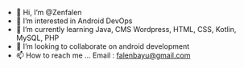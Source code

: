- 👋 Hi, I’m @Zenfalen
- 👀 I’m interested in Android DevOps
- 🌱 I’m currently learning Java, CMS Wordpress, HTML, CSS, Kotlin, MySQL, PHP
- 💞️ I’m looking to collaborate on android development
- 📫 How to reach me ...
      Email : falenbayu@gmail.com
      
<!---
Zenfalen/Zenfalen is a ✨ special ✨ repository because its `README.md` (this file) appears on your GitHub profile.
You can click the Preview link to take a look at your changes.
--->

